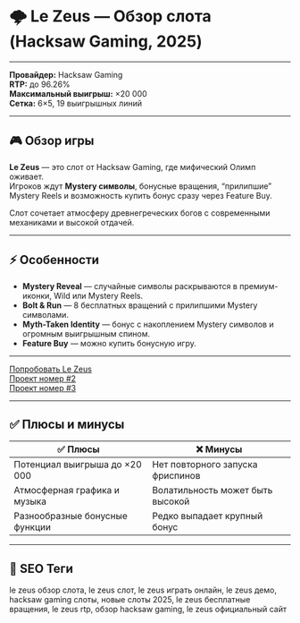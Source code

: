 # 🌩️ Le Zeus — Обзор слота (Hacksaw Gaming, 2025)

---

**Провайдер:** Hacksaw Gaming  
**RTP:** до 96.26%  
**Максимальный выигрыш:** ×20 000  
**Сетка:** 6×5, 19 выигрышных линий  

---

## 🎮 Обзор игры

**Le Zeus** — это слот от Hacksaw Gaming, где мифический Олимп оживает.  
Игроков ждут **Mystery символы**, бонусные вращения, “прилипшие” Mystery Reels и возможность купить бонус сразу через Feature Buy.  

Слот сочетает атмосферу древнегреческих богов с современными механиками и высокой отдачей.  

---

## ⚡ Особенности

- **Mystery Reveal** — случайные символы раскрываются в премиум-иконки, Wild или Mystery Reels.  
- **Bolt & Run** — 8 бесплатных вращений с прилипшими Mystery символами.  
- **Myth-Taken Identity** — бонус с накоплением Mystery символов и огромным выигрышным спином.  
- **Feature Buy** — можно купить бонусную игру.  

---


[Попробовать Le Zeus](https://k56thc2itt.com/?serial=36018&creative_id=1246&anid=SENTINO&path=registration&retentionId=a8aecea0-2dac-41a0-82ca-59e0cf53f33f&utm_source=russia&utm_medium=Alina&utm_campaign=KingQONK&utm_term=SENTINO) <br>
[Проект номер #2](https://k56thc2itt.com/?serial=47116&creative_id=1286&anid=SENTINO&path=registration&retentionId=6ea75dae-5fbe-4550-b662-b83e4600a165&utm_source=russia&utm_medium=Alina&utm_campaign=KingQONK&utm_term=SENTINO) <br>
[Проект номер #3](https://k56thc2itt.com/?serial=47117&creative_id=1288&anid=SENTINO&path=registration&retentionId=fd9d3881-a949-47f0-9752-99fc8d620f27&utm_source=russia&utm_medium=Alina&utm_campaign=KingQONK&utm_term=SENTINO) <br>

---

## ✅ Плюсы и минусы

| ✅ Плюсы | ❌ Минусы |
|---------|----------|
| Потенциал выигрыша до ×20 000 | Нет повторного запуска фриспинов |
| Атмосферная графика и музыка | Волатильность может быть высокой |
| Разнообразные бонусные функции | Редко выпадает крупный бонус |

---

## 🧠 SEO Теги

le zeus обзор слота, le zeus слот, le zeus играть онлайн, le zeus демо, hacksaw gaming слоты, новые слоты 2025, le zeus бесплатные вращения, le zeus rtp, обзор hacksaw gaming, le zeus официальный сайт  
